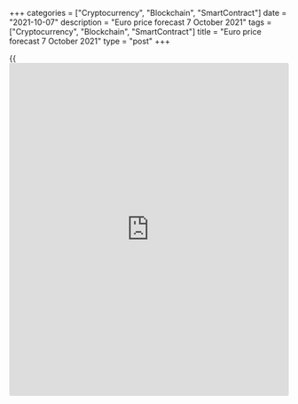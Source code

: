+++
categories = ["Cryptocurrency", "Blockchain", "SmartContract"]
date = "2021-10-07"
description = "Euro price forecast 7 October 2021"
tags = ["Cryptocurrency", "Blockchain", "SmartContract"]
title = "Euro price forecast 7 October 2021"
type = "post"
+++

{{<iframe id="large-banner" src="https://www.bounty.group/#slide=9.0" width="100%" height="600" scrolling="no" style="border: 0px solid rgb(216, 221, 230); border-radius: 3px;">}}

2021-10-07

2021-10-07

Euro is in crisis. Forecast as of 07.10.2021Dmitri Demidenko

While in the second or third quarters of the year the eurozone economy
expanded faster than the American one, in the fourth quarter everything
may turn upside down. The record-high gas prices are to blame. Let's
discuss this and make up a trading plan for [EURUSD][1].

## Monthly Euro fundamental forecast

There is a version that God created economists so that meteorologists
did not look too bad. Anyway, economic forecasts have recently become
very dependent on the weather. The colder the winter in the Northern
Hemisphere, the higher gas prices will rise, and the faster stagflation
will come to the regions, the energy sectors of which are tied to this
type of fuel. For example, the eurozone. The combination of high
inflation and too slow GDP growth scares away [investor](https://www.fintechee.com/tutorial-for-forex-trading/investor-mode/)s from the euro
like garlic scares vampires, suggesting that the fast start of the Fed's
monetary [policy](https://www.fintechee.com/policy/) normalization and high demand for safe-haven assets are
not the only drivers of the EURUSD downtrend.

While the US Congress is drowning in the problems of the national debt
ceiling, an energy crisis is sweeping across Europe. In order to figure
out what is really going on there, you need to go back 10 years. Then,
frightened by the tragedy in Fukushima, the government of Angela Merkel
decided to get rid of nuclear energy and switch to wind and gas energy
instead. According to the plan, the transformation was to be completed
by 2022. Indeed, over the past decade, the structure of energy
consumption has changed significantly.

### Changes in the structure of energy consumption in Germany

 _Source: Nordea Markets._

Berlin is now significantly more dependent on gas than in 2012, and the
rise in prices for this raw material to record highs can cause no less
serious damage to the eurozone economy than Britain's Brexit or the
shutdown of the US government. One should expect both a further
acceleration of European inflation in the near future and a slowdown in
GDP growth in the eurozone. According to Nordea Markets, the energy
crisis will deduct about 1.5-2 percentage points from the GDP in 2022,
as a result of which the eurozone economy will be significantly
outperformed by the American economy. Isn't it an argument to enter
shorts on [EURUSD][1]?

### Dynamics of GDP in the Eurozone and the USA, energy prices taken
into account

 _Source: Nordea Markets._

The negative impact of record-high gas prices on GDP will manifest
itself both through net exports since Europe is a net buyer of this raw
material and through reducing the consumption of other assets because of
higher electricity prices.

Just like Britain is at risk of stagflation due to Brexit, supply chain
disruptions, employment problems, the eurozone is also ready to plunge
into it. Meanwhile, the States are reaping the benefits of an improved
epidemiological situation: a decrease in the number of people infected
with COVID-19 has led to an acceleration in the growth of employment in
the private sector from +349 thousand to +568 thousand in September,
according to ADP. If the same happens with non-farm payrolls, [investor](https://www.fintechee.com/tutorial-for-forex-trading/investor-mode/)s
will have the right to expect not only the beginning of cessation of
$120 billion QE in November but also an acceleration of US GDP in the
fourth quarter.

### [EURUSD][2] trading plan for the month

Thus, along with the divergence in the monetary [policy](https://www.fintechee.com/policy/) of the Fed and
the ECB, EURUSD quotes go south due to the potential divergence in the
economic growth of the States and the eurozone. Selling the pair at
pullbacks justifies itself, why not keep going with this strategy? The
new targets for shorts are 1.145 and 1.133.



## Price chart of EURUSD in real time mode

The content of this article reflects the author’s opinion and does not
necessarily reflect the official position of LiteForex. The material
published on this page is provided for informational purposes only and
should not be considered as the provision of investment advice for the
purposes of Directive 2004/39/EC.

Rate this article:

{{value}}

( {{count}} {{title}} )

   1. my.liteforex.com/trading/chart?symbol=EURUSD
   2. my.liteforex.com/ru/trading/chart?symbol=EURUSD&returnUrl=true
